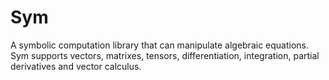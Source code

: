 # Sym
A symbolic computation library that can manipulate algebraic equations. Sym supports vectors, matrixes, tensors, differentiation, integration, partial derivatives and vector calculus.
